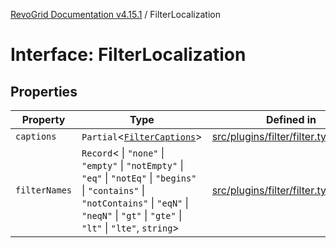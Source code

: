 [RevoGrid Documentation v4.15.1](README.md) / FilterLocalization

# Interface: FilterLocalization

## Properties

| Property | Type | Defined in |
| ------ | ------ | ------ |
| `captions` | `Partial`\<[`FilterCaptions`](Interface.FilterCaptions.md)\> | [src/plugins/filter/filter.types.ts:78](https://github.com/revolist/revogrid/blob/9d06c9d1de184a8cd977144efe5186ec5a7312cb/src/plugins/filter/filter.types.ts#L78) |
| `filterNames` | `Record`\< \| `"none"` \| `"empty"` \| `"notEmpty"` \| `"eq"` \| `"notEq"` \| `"begins"` \| `"contains"` \| `"notContains"` \| `"eqN"` \| `"neqN"` \| `"gt"` \| `"gte"` \| `"lt"` \| `"lte"`, `string`\> | [src/plugins/filter/filter.types.ts:79](https://github.com/revolist/revogrid/blob/9d06c9d1de184a8cd977144efe5186ec5a7312cb/src/plugins/filter/filter.types.ts#L79) |

